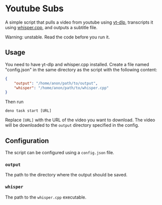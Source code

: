 # Youtube Subs

A simple script that pulls a video from youtube using [yt-dlp](https://github.com/yt-dlp/yt-dlp), transcripts it using [whisper.cpp](https://github.com/ggerganov/whisper.cpp), and outputs a subtitle file.

Warning: unstable. Read the code before you run it.

## Usage

You need to have yt-dlp and whisper.cpp installed. Create a file named "config.json" in the same directory as the script with the following content:

```json
{
    "output": "/home/anon/path/to/output",
    "whisper": "/home/anon/path/to/whisper.cpp"
}
```

Then run

```shell
deno task start [URL]
```

Replace `[URL]` with the URL of the video you want to download. The video will be downloaded to the `output` directory specified in the config.

## Configuration

The script can be configured using a `config.json` file.

### `output`

The path to the directory where the output should be saved.

### `whisper`

The path to the `whisper.cpp` executable.